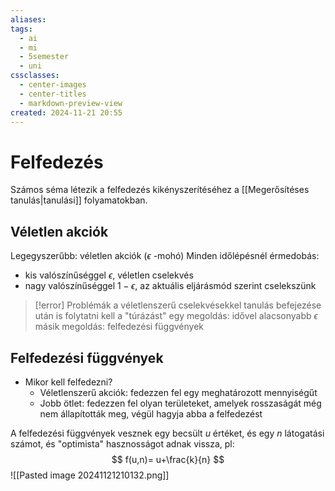 ```yaml
---
aliases: 
tags:
  - ai
  - mi
  - 5semester
  - uni
cssclasses:
  - center-images
  - center-titles
  - markdown-preview-view
created: 2024-11-21 20:55
---
```

# Felfedezés

Számos séma létezik a felfedezés kikényszerítéséhez a [[Megerősítéses tanulás|tanulási]] folyamatokban.

## Véletlen akciók

Legegyszerűbb: véletlen akciók ($\epsilon$ -mohó)
Minden időlépésnél érmedobás:
- kis valószínűséggel $\epsilon$, véletlen cselekvés
- nagy valószínűséggel $1-\epsilon$, az aktuális eljárásmód szerint cselekszünk

>[!error] Problémák a véletlenszerű cselekvésekkel
>tanulás befejezése után is folytatni kell a "túrázást"
>egy megoldás: idővel alacsonyabb $\epsilon$
>másik megoldás: felfedezési függvények

## Felfedezési függvények

- Mikor kell felfedezni?
	- Véletlenszerű akciók: fedezzen fel egy meghatározott mennyiségűt
	- Jobb ötlet: fedezzen fel olyan területeket, amelyek rosszaságát még nem állapították meg, végül hagyja abba a felfedezést


A felfedezési függvények vesznek egy becsült *u* értéket, és egy *n* látogatási számot, és "optimista" hasznosságot adnak vissza, pl:
$$
 f(u,n)= u+\frac{k}{n}
$$
![[Pasted image 20241121210132.png]]

